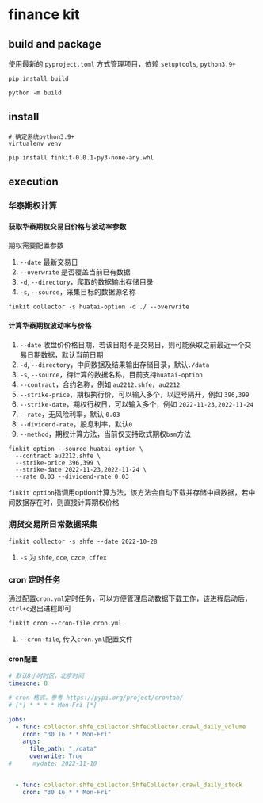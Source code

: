 # finance kit

## build and package

使用最新的 `pyproject.toml` 方式管理项目，依赖 `setuptools`, `python3.9+`

```shell
pip install build

python -m build
```

## install

```shell
# 确定系统python3.9+
virtualenv venv

pip install finkit-0.0.1-py3-none-any.whl
```

## execution

### 华泰期权计算

#### 获取华泰期权交易日价格与波动率参数

期权需要配置参数

1. `--date` 最新交易日
2. `--overwrite` 是否覆盖当前已有数据
3. `-d`, `--directory`，爬取的数据输出存储目录
4. `-s`, `--source`，采集目标的数据源名称

```shell
finkit collector -s huatai-option -d ./ --overwrite
```

#### 计算华泰期权波动率与价格

1. `--date` 收盘价价格日期，若该日期不是交易日，则可能获取之前最近一个交易日期数据，默认当前日期
2. `-d`, `--directory`，中间数据及结果输出存储目录，默认`./data`
3. `-s`, `--source`，待计算的数据名称，目前支持`huatai-option`
4. `--contract`，合约名称，例如 `au2212.shfe`，`au2212`
5. `--strike-price`，期权执行价，可以输入多个，以逗号隔开，例如 `396,399`
6. `--strike-date`，期权行权日，可以输入多个，例如 `2022-11-23,2022-11-24`
7. `--rate`，无风险利率，默认 `0.03`
8. `--dividend-rate`，股息利率，默认`0`
9. `--method`，期权计算方法，当前仅支持欧式期权`bsm`方法

```shell
finkit option --source huatai-option \
  --contract au2212.shfe \
  --strike-price 396,399 \
  --strike-date 2022-11-23,2022-11-24 \
  --rate 0.03 --dividend-rate 0.03
```

`finkit option`指调用option计算方法，该方法会自动下载并存储中间数据，若中间数据存在时，则直接计算期权价格

### 期货交易所日常数据采集

```shell
finkit collector -s shfe --date 2022-10-28
```

1. `-s` 为 `shfe`, `dce`, `czce`, `cffex`


### cron 定时任务

通过配置`cron.yml`定时任务，可以方便管理启动数据下载工作，该进程启动后，`ctrl+c`退出进程即可


```shell
finkit cron --cron-file cron.yml
```

1. `--cron-file`, 传入`cron.yml`配置文件

#### cron配置

```yaml
# 默认8小时时区，北京时间
timezone: 8

# cron 格式，参考 https://pypi.org/project/crontab/
# [*] * * * * Mon-Fri [*]

jobs:
  - func: collector.shfe_collector.ShfeCollector.crawl_daily_volume
    cron: "30 16 * * Mon-Fri"
    args:
      file_path: "./data"
      overwrite: True
#      mydate: 2022-11-10


  - func: collector.shfe_collector.ShfeCollector.crawl_daily_stock
    cron: "30 16 * * Mon-Fri"
```
